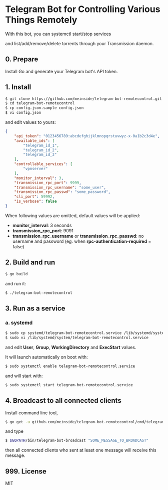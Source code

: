# Telegram Bot for Controlling Various Things Remotely

With this bot, you can systemctl start/stop services

and list/add/remove/delete torrents through your Transmission daemon.

## 0. Prepare

Install Go and generate your Telegram bot's API token.

## 1. Install

```bash
$ git clone https://github.com/meinside/telegram-bot-remotecontrol.git
$ cd telegram-bot-remotecontrol
$ cp config.json.sample config.json
$ vi config.json
```

and edit values to yours:

```json
{
	"api_token": "0123456789:abcdefghijklmnopqrstuvwyz-x-0a1b2c3d4e",
	"available_ids": [
		"telegram_id_1",
		"telegram_id_2",
		"telegram_id_3"
	],
	"controllable_services": [
		"vpnserver"
	],
	"monitor_interval": 3,
	"transmission_rpc_port": 9999,
	"transmission_rpc_username": "some_user",
	"transmission_rpc_passwd": "some_password",
	"cli_port": 59992,
	"is_verbose": false
}
```

When following values are omitted, default values will be applied:

* **monitor_interval**: 3 seconds
* **transmission_rpc_port**: 9091
* **transmission_rpc_username** or **transmission_rpc_passwd**: no username and password (eg. when **rpc-authentication-required** = false)

## 2. Build and run

```bash
$ go build
```

and run it:

```bash
$ ./telegram-bot-remotecontrol
```

## 3. Run as a service

### a. systemd

```bash
$ sudo cp systemd/telegram-bot-remotecontrol.service /lib/systemd/system/
$ sudo vi /lib/systemd/system/telegram-bot-remotecontrol.service
```

and edit **User**, **Group**, **WorkingDirectory** and **ExecStart** values.

It will launch automatically on boot with:

```bash
$ sudo systemctl enable telegram-bot-remotecontrol.service
```

and will start with:

```bash
$ sudo systemctl start telegram-bot-remotecontrol.service
```

## 4. Broadcast to all connected clients

Install command line tool,

```bash
$ go get -u github.com/meinside/telegram-bot-remotecontrol/cmd/telegram-bot-broadcast
```

and type

```bash
$ $GOPATH/bin/telegram-bot-broadcast "SOME_MESSAGE_TO_BROADCAST"
```

then all connected clients who sent at least one message will receive this message.

## 999. License

MIT


